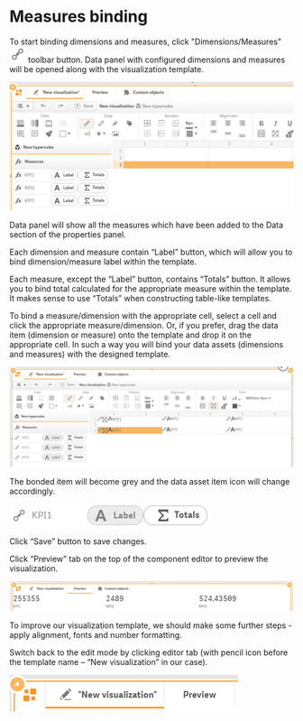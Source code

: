 # Measures binding

To start binding dimensions and measures, click "Dimensions/Measures" ![](../.gitbook/assets/image%20%2887%29.png) toolbar button. Data panel with configured dimensions and measures will be opened along with the visualization template.

![](../.gitbook/assets/tutorial8.png)

Data panel will show all the measures which have been added to the Data section of the properties panel.


Each dimension and measure contain “Label” button, which will allow you to bind dimension/measure label within the template. 

Each measure, except the “Label” button, contains “Totals” button. It allows you to bind total calculated for the appropriate measure within the template. It makes sense to use “Totals” when constructing table-like templates. 

To bind a measure/dimension with the appropriate cell, select a cell and click the appropriate measure/dimension. Or, if you prefer, drag the data item \(dimension or measure\) onto the template and drop it on the appropriate cell. In such a way you will bind your data assets \(dimensions and measures\) with the designed template.

![](../.gitbook/assets/tutorial9.png)

The bonded item will become grey and the data asset item icon will change accordingly.

![](../.gitbook/assets/tutorial10.png)

Click “Save” button to save changes.

Click “Preview” tab on the top of the component editor to preview the visualization.

![](../.gitbook/assets/tutorial11.png)

To improve our visualization template, we should make some further steps - apply alignment, fonts and number formatting. 

Switch back to the edit mode by clicking editor tab \(with pencil icon before the template name – “New visualization” in our case\).

![](../.gitbook/assets/tutorial12.png)


